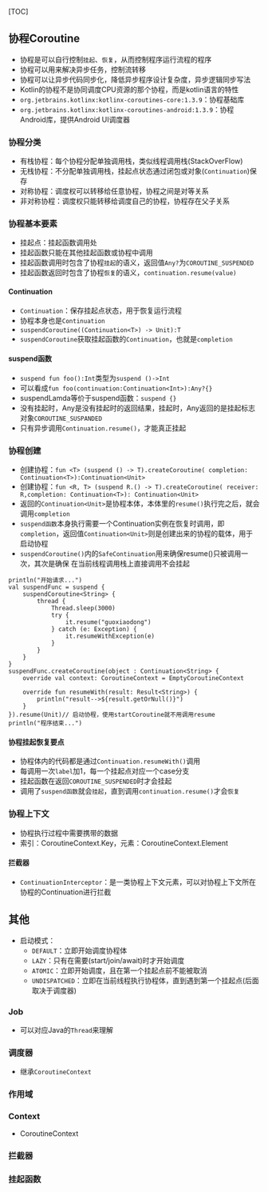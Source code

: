 [TOC]

## 协程Coroutine
* 协程是可以自行控制`挂起`、`恢复`，从而控制程序运行流程的程序
* 协程可以用来解决异步任务，控制流转移
* 协程可以让异步代码同步化，降低异步程序设计复杂度，异步逻辑同步写法
* Kotlin的协程不是协同调度CPU资源的那个协程，而是kotlin语言的特性
* `org.jetbrains.kotlinx:kotlinx-coroutines-core:1.3.9`：协程基础库
* `org.jetbrains.kotlinx:kotlinx-coroutines-android:1.3.9`：协程Android库，提供Android UI调度器

### 协程分类
* 有栈协程：每个协程分配单独调用栈，类似线程调用栈(StackOverFlow)
* 无栈协程：不分配单独调用栈，挂起点状态通过闭包或对象(`Continuation`)保存
* 对称协程：调度权可以转移给任意协程，协程之间是对等关系
* 非对称协程：调度权只能转移给调度自己的协程，协程存在父子关系

### 协程基本要素
* 挂起点：挂起函数调用处
* 挂起函数只能在其他挂起函数或协程中调用
* 挂起函数调用时包含了协程`挂起`的语义，返回值`Any?`为`COROUTINE_SUSPENDED`
* 挂起函数返回时包含了协程`恢复`的语义，`continuation.resume(value)`

#### Continuation
* `Continuation`：保存挂起点状态，用于恢复运行流程
* 协程本身也是`Continuation `
* `suspendCoroutine((Continuation<T>) -> Unit):T`
* `suspendCoroutine`获取挂起函数的`Continuation`，也就是`completion`

#### suspend函数
* `suspend fun foo():Int`类型为`suspend ()->Int`
* 可以看成`fun foo(continuation:Continuation<Int>):Any?{}`
* suspendLamda等价于suspend函数：`suspend {}`
* 没有挂起时，Any是没有挂起时的返回结果，挂起时，Any返回的是挂起标志对象`COROUTINE_SUSPANDED`
* 只有异步调用`Continuation.resume()`，才能真正挂起 

### 协程创建
* 创建协程：`fun <T> (suspend () -> T).createCoroutine(
  completion: Continuation<T>):Continuation<Unit>`
* 创建协程：`fun <R, T> (suspend R.() -> T).createCoroutine(
receiver: R,completion: Continuation<T>): Continuation<Unit>`
* 返回的`Continuation<Unit>`是协程本体，本体里的`resume()`执行完之后，就会调用`completion`
* `suspend函数`本身执行需要一个Continuation实例在恢复时调用，即`completion`，返回值`Continuation<Unit>`则是创建出来的协程的载体，用于启动协程
* `suspendCoroutine()`内的`SafeContinuation`用来确保resume()只被调用一次，其次是确保 在当前线程调用栈上直接调用不会挂起

```
println("开始请求...")
val suspendFunc = suspend {
    suspendCoroutine<String> {
        thread {
            Thread.sleep(3000)
            try {
                it.resume("guoxiaodong")
            } catch (e: Exception) {
                it.resumeWithException(e)
            }
        }
    }
}
suspendFunc.createCoroutine(object : Continuation<String> {
    override val context: CoroutineContext = EmptyCoroutineContext

    override fun resumeWith(result: Result<String>) {
        println("result-->${result.getOrNull()}")
    }
}).resume(Unit)// 启动协程，使用startCoroutine就不用调用resume
println("程序结束...")
```

#### 协程挂起恢复要点
* 协程体内的代码都是通过`Continuation.resumeWith()`调用
* 每调用一次`label`加1，每一个挂起点对应一个case分支
* 挂起函数在返回`COROUTINE_SUSPENDED`时才会挂起
* 调用了`suspend函数`就会`挂起`，直到调用`continuation.resume()`才会`恢复`

### 协程上下文
* 协程执行过程中需要携带的数据
* 索引：CoroutineContext.Key，元素：CoroutineContext.Element

#### 拦截器
* `ContinuationInterceptor`：是一类协程上下文元素，可以对协程上下文所在协程的Continuation进行拦截

## 其他
* 启动模式：
	* `DEFAULT`：立即开始调度协程体
	* `LAZY`：只有在需要(start/join/await)时才开始调度
	* `ATOMIC`：立即开始调度，且在第一个挂起点前不能被取消
	* `UNDISPATCHED`：立即在当前线程执行协程体，直到遇到第一个挂起点(后面取决于调度器)

### Job
* 可以对应Java的`Thread`来理解

### 调度器
* 继承`CoroutineContext`

### 作用域
### Context
* CoroutineContext


### 拦截器
### 挂起函数


